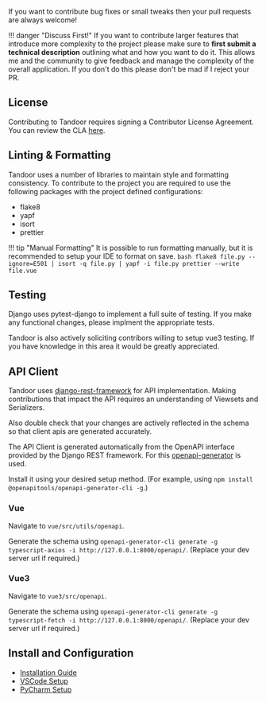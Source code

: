If you want to contribute bug fixes or small tweaks then your pull requests are always welcome!

!!! danger "Discuss First!"
If you want to contribute larger features that introduce more complexity to the project please
make sure to **first submit a technical description** outlining what and how you want to do it.
This allows me and the community to give feedback and manage the complexity of the overall
application. If you don't do this please don't be mad if I reject your PR.

## License

Contributing to Tandoor requires signing a Contributor License Agreement. You can review the CLA [here](https://cla-assistant.io/TandoorRecipes/recipes).

## Linting & Formatting

Tandoor uses a number of libraries to maintain style and formatting consistency.
To contribute to the project you are required to use the following packages with the project defined configurations:

- flake8
- yapf
- isort
- prettier

!!! tip "Manual Formatting"
It is possible to run formatting manually, but it is recommended to setup your IDE to format on save.
`bash
    flake8 file.py --ignore=E501 | isort -q file.py | yapf -i file.py
    prettier --write file.vue
   `

## Testing

Django uses pytest-django to implement a full suite of testing. If you make any functional changes, please implment the appropriate
tests.

Tandoor is also actively soliciting contribors willing to setup vue3 testing. If you have knowledge in this area it would be greatly appreciated.

## API Client

Tandoor uses [django-rest-framework](https://www.django-rest-framework.org/) for API implementation. Making contributions that impact the API requires an understanding of
Viewsets and Serializers.

Also double check that your changes are actively reflected in the schema so that client apis are generated accurately.

The API Client is generated automatically from the OpenAPI interface provided by the Django REST framework.
For this [openapi-generator](https://github.com/OpenAPITools/openapi-generator) is used.

Install it using your desired setup method. (For example, using `npm install @openapitools/openapi-generator-cli -g`.)

### Vue

Navigate to `vue/src/utils/openapi`.

Generate the schema using `openapi-generator-cli generate -g typescript-axios -i http://127.0.0.1:8000/openapi/`. (Replace your dev server url if required.)

### Vue3

Navigate to `vue3/src/openapi`.

Generate the schema using `openapi-generator-cli generate -g typescript-fetch -i http://127.0.0.1:8000/openapi/`. (Replace your dev server url if required.)

## Install and Configuration

- [Installation Guide](/contribute/installation)
- [VSCode Setup](/contribute/vscode)
- [PyCharm Setup](/contribute/pycharm)
